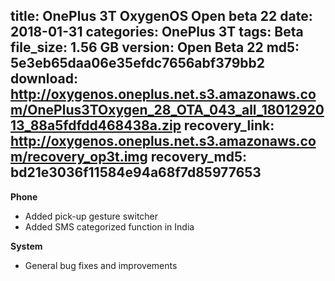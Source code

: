 title: OnePlus 3T OxygenOS Open beta 22
date: 2018-01-31
categories: OnePlus 3T
tags: Beta
file_size: 1.56 GB
version: Open Beta 22
md5: 5e3eb65daa06e35efdc7656abf379bb2
download: http://oxygenos.oneplus.net.s3.amazonaws.com/OnePlus3TOxygen_28_OTA_043_all_1801292013_88a5fdfdd468438a.zip
recovery_link: http://oxygenos.oneplus.net.s3.amazonaws.com/recovery_op3t.img
recovery_md5: bd21e3036f11584e94a68f7d85977653
---
**Phone**
* Added pick-up gesture switcher
* Added SMS categorized function in India
 
**System**
* General bug fixes and improvements
